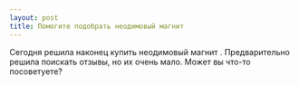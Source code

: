 ```yaml
---
layout: post 
title: Помогите подобрать неодимовый магнит  
--- 
```

Сегодня решила наконец купить неодимовый магнит . Предварительно решила поискать отзывы, но их очень мало. Может вы что-то посоветуете?